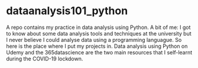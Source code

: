 # dataanalysis101_python
A repo contains my practice in data analysis using Python.
A bit of me: I got to know about some data analysis tools and techniques at the university but I never believe I could analyse data using a programming languague. So here is the place where I put my projects in. 
Data analysis using Python on Udemy and the 365datascience are the two main resources that I self-learnt during the COVID-19 lockdown.
